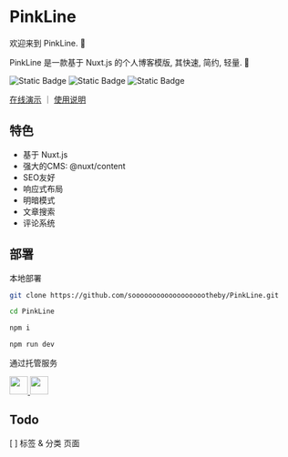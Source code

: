 # PinkLine

欢迎来到 PinkLine. 🎉

PinkLine 是一款基于 Nuxt.js 的个人博客模版, 其快速, 简约, 轻量. 🍂

![Static Badge](https://img.shields.io/badge/PinkLine-v1.0.0-%23d9908e)
![Static Badge](https://img.shields.io/badge/Nuxt.js-v3.16.0-%2364D88A?logo=nuxt)
![Static Badge](https://img.shields.io/badge/sass-v1.85.1-%23B14A7E?logo=sass)

[在线演示](https://pinkline.s22y.moe/) ｜ [使用说明](https://pinkline.s22y.moe/article)

## 特色

- 基于 Nuxt.js
- 强大的CMS: @nuxt/content
- SEO友好
- 响应式布局
- 明暗模式
- 文章搜索
- 评论系统

## 部署

本地部署

``` bash
git clone https://github.com/sooooooooooooooooootheby/PinkLine.git

cd PinkLine

npm i

npm run dev
```

通过托管服务

<a href="https://vercel.com/new/clone?repository-url=https://github.com/sooooooooooooooooootheby/PinkLine" target="_blank">
<img src="https://vercel.com/button" style="width: auto; height: 32px">
</a>
<a href="https://app.netlify.com/start/deploy?repository=https://github.com/sooooooooooooooooootheby/PinkLine" target="_blank">
<img src="https://www.netlify.com/img/deploy/button.svg" style="width: auto; height: 32px">
</a>

## Todo

[ ] 标签 & 分类 页面